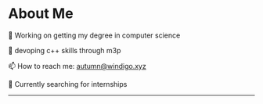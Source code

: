 # About Me

🔭 Working on getting my degree in computer science

🌱 devoping c++ skills through m3p

📫 How to reach me: autumn@windigo.xyz

🙌 Currently searching for internships

---
